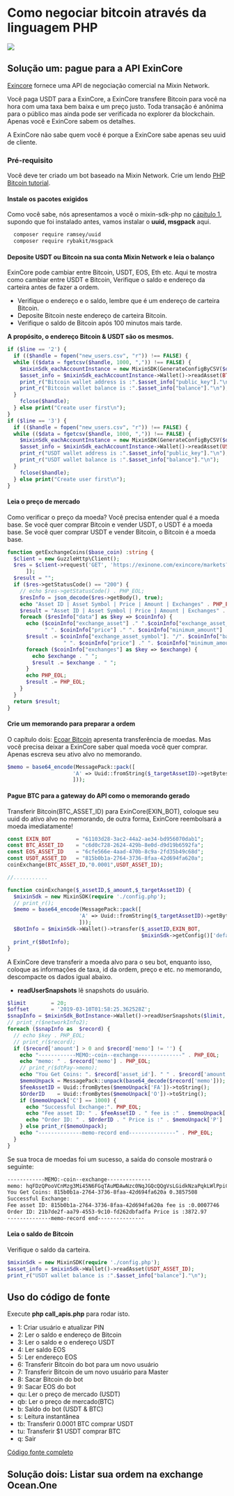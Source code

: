 # Como negociar bitcoin através da linguagem PHP
![](https://github.com/wenewzhang/mixin_labs-php-bot/raw/master/Bitcoin_php.jpg)

## Solução um: pague para a API ExinCore
[Exincore](https://github.com/exinone/exincore) fornece uma API de negociação comercial na Mixin Network.

Você paga USDT para a ExinCore, a ExinCore transfere Bitcoin para você na hora com uma taxa bem baixa e um preço justo. Toda transação é anônima para o público mas ainda pode ser verificada no explorer da blockchain. Apenas você e ExinCore sabem os detalhes.

A ExinCore não sabe quem você é porque a ExinCore sabe apenas seu uuid de cliente.

### Pré-requisito
Você deve ter criado um bot baseado na Mixin Network. Crie um lendo [PHP Bitcoin tutorial](https://github.com/wenewzhang/mixin_labs-php-bot).

#### Instale os pacotes exigidos
Como você sabe, nós apresentamos a você o mixin-sdk-php no [cápitulo 1](https://github.com/wenewzhang/mixin_labs-php-bot/blob/master/README.md), supondo que foi instalado antes, vamos instalar o **uuid, msgpack** aqui.
```bash
  composer require ramsey/uuid
  composer require rybakit/msgpack
```
#### Deposite USDT ou Bitcoin na sua conta Mixin Network e leia o balanço
ExinCore pode cambiar entre Bitcoin, USDT, EOS, Eth etc. Aqui te mostra como cambiar entre USDT e Bitcoin,
Verifique o saldo e endereço da carteira antes de fazer a ordem.

- Verifique o endereço e o saldo, lembre que é um endereço de carteira Bitcoin.
- Deposite Bitcoin neste endereço de carteira Bitcoin.
- Verifique o saldo de Bitcoin após 100 minutos mais tarde.

**A propósito, o endereço Bitcoin & USDT são os mesmos.**

```php
if ($line == '2') {
  if (($handle = fopen("new_users.csv", "r")) !== FALSE) {
  while (($data = fgetcsv($handle, 1000, ",")) !== FALSE) {
    $mixinSdk_eachAccountInstance = new MixinSDK(GenerateConfigByCSV($data));
    $asset_info = $mixinSdk_eachAccountInstance->Wallet()->readAsset(BTC_ASSET_ID);
    print_r("Bitcoin wallet address is :".$asset_info["public_key"]."\n");
    print_r("Bitcoin wallet balance is :".$asset_info["balance"]."\n");
  }
    fclose($handle);
  } else print("Create user first\n");
}
if ($line == '3') {
  if (($handle = fopen("new_users.csv", "r")) !== FALSE) {
  while (($data = fgetcsv($handle, 1000, ",")) !== FALSE) {
    $mixinSdk_eachAccountInstance = new MixinSDK(GenerateConfigByCSV($data));
    $asset_info = $mixinSdk_eachAccountInstance->Wallet()->readAsset(USDT_ASSET_ID);
    print_r("USDT wallet address is :".$asset_info["public_key"]."\n");
    print_r("USDT wallet balance is :".$asset_info["balance"]."\n");
  }
    fclose($handle);
  } else print("Create user first\n");
}
```
#### Leia o preço de mercado
Como verificar o preço da moeda? Você precisa entender qual é a moeda base. Se você quer comprar Bitcoin e vender USDT, o USDT é a moeda base. Se você quer comprar USDT e vender Bitcoin, o Bitcoin é a moeda base.
```php
function getExchangeCoins($base_coin) :string {
  $client = new GuzzleHttp\Client();
  $res = $client->request('GET', 'https://exinone.com/exincore/markets?base_asset='.$base_coin, [
      ]);
  $result = "";
  if ($res->getStatusCode() == "200") {
    // echo $res->getStatusCode() . PHP_EOL;
    $resInfo = json_decode($res->getBody(), true);
    echo "Asset ID | Asset Symbol | Price | Amount | Exchanges" . PHP_EOL;
    $result = "Asset ID | Asset Symbol | Price | Amount | Exchanges" . PHP_EOL;
    foreach ($resInfo["data"] as $key => $coinInfo) {
      echo ($coinInfo["exchange_asset"] ." ".$coinInfo["exchange_asset_symbol"]. "/". $coinInfo["base_asset_symbol"] .
            " ". $coinInfo["price"] ." ". $coinInfo["minimum_amount"] ."-". $coinInfo["maximum_amount"] . " ");
      $result .= $coinInfo["exchange_asset_symbol"]. "/". $coinInfo["base_asset_symbol"] .
                  " ". $coinInfo["price"] ." ". $coinInfo["minimum_amount"] ."-". $coinInfo["maximum_amount"] . " ";
      foreach ($coinInfo["exchanges"] as $key => $exchange) {
        echo $exchange . " ";
        $result .= $exchange . " ";
      }
      echo PHP_EOL;
      $result .= PHP_EOL;
    }
  }
  return $result;
}
```

#### Crie um memorando para preparar a ordem
O capítulo dois: [Ecoar Bitcoin](https://github.com/wenewzhang/mixin_labs-php-bot/blob/master/README2.md) apresenta transferência de moedas. Mas você precisa deixar a ExinCore saber qual moeda você quer comprar. Apenas escreva seu ativo alvo no memorando.
```php
$memo = base64_encode(MessagePack::pack([
                     'A' => Uuid::fromString($_targetAssetID)->getBytes(),
                     ]));
```
#### Pague BTC para a gateway do API como o memorando gerado
Transferir Bitcoin(BTC_ASSET_ID) para ExinCore(EXIN_BOT), coloque seu uuid do ativo alvo no memorando, de outra forma, ExinCore reembolsará a moeda imediatamente!
```php
const EXIN_BOT        = "61103d28-3ac2-44a2-ae34-bd956070dab1";
const BTC_ASSET_ID    = "c6d0c728-2624-429b-8e0d-d9d19b6592fa";
const EOS_ASSET_ID    = "6cfe566e-4aad-470b-8c9a-2fd35b49c68d";
const USDT_ASSET_ID   = "815b0b1a-2764-3736-8faa-42d694fa620a";
coinExchange(BTC_ASSET_ID,"0.0001",USDT_ASSET_ID);

//...........

function coinExchange($_assetID,$_amount,$_targetAssetID) {
  $mixinSdk = new MixinSDK(require './config.php');
  // print_r();
  $memo = base64_encode(MessagePack::pack([
                       'A' => Uuid::fromString($_targetAssetID)->getBytes(),
                       ]));
  $BotInfo = $mixinSdk->Wallet()->transfer($_assetID,EXIN_BOT,
                                           $mixinSdk->getConfig()['default']['pin'],$_amount,$memo);
  print_r($BotInfo);
}
```
A ExinCore deve transferir a moeda alvo para o seu bot, enquanto isso, coloque as informações de taxa, id da ordem, preço e etc. no memorando, descompacte os dados igual abaixo.
- **readUserSnapshots** lê snapshots do usuário.
```php
$limit        = 20;
$offset       = '2019-03-10T01:58:25.362528Z';
$snapInfo = $mixinSdk_BotInstance->Wallet()->readUserSnapshots($limit, $offset);
// print_r($networkInfo2);
foreach ($snapInfo as  $record) {
  // echo $key . PHP_EOL;
  // print_r($record);
  if ($record['amount'] > 0 and $record['memo'] != '') {
    echo "------------MEMO:-coin--exchange--------------" . PHP_EOL;
    echo "memo: " . $record['memo'] . PHP_EOL;
    // print_r($dtPay->memo);
    echo "You Get Coins: ". $record['asset_id']. " " . $record['amount'] . PHP_EOL;
    $memoUnpack = MessagePack::unpack(base64_decode($record['memo']));
    $feeAssetID = Uuid::fromBytes($memoUnpack['FA'])->toString();
    $OrderID    = Uuid::fromBytes($memoUnpack['O'])->toString();
    if ($memoUnpack['C'] == 1000) {
      echo "Successful Exchange:". PHP_EOL;
      echo "Fee asset ID: " . $feeAssetID . " fee is :" . $memoUnpack['F'] . PHP_EOL;
      echo "Order ID: " . $OrderID . " Price is :" . $memoUnpack['P'] . PHP_EOL;
    } else print_r($memoUnpack);
    echo "--------------memo-record end---------------" . PHP_EOL;
  }
}
```

Se sua troca de moedas foi um sucesso, a saída do console mostrará o seguinte:
```bash
------------MEMO:-coin--exchange--------------
memo: hqFDzQPooVCnMzg3Mi45N6FGqTAuMDAwNzc0NqJGQcQQgVsLGidkNzaPqkLWlPpiCqFUoUahT8QQIbfeL6p5RVOcEP0mLb+t+g==
You Get Coins: 815b0b1a-2764-3736-8faa-42d694fa620a 0.3857508
Successful Exchange:
Fee asset ID: 815b0b1a-2764-3736-8faa-42d694fa620a fee is :0.0007746
Order ID: 21b7de2f-aa79-4553-9c10-fd262dbfadfa Price is :3872.97
--------------memo-record end---------------
```

#### Leia o saldo de Bitcoin
Verifique o saldo da carteira.
```php
$mixinSdk = new MixinSDK(require './config.php');
$asset_info = $mixinSdk->Wallet()->readAsset(USDT_ASSET_ID);
print_r("USDT wallet balance is :".$asset_info["balance"]."\n");
```
## Uso do código de fonte
Execute **php call_apis.php** para rodar isto.

- 1: Criar usuário e atualizar PIN
- 2: Ler o saldo e endereço de Bitcoin
- 3: Ler o saldo e o endereço USDT
- 4: Ler saldo EOS
- 5: Ler endereço EOS
- 6: Transferir Bitcoin do bot para um novo usuário
- 7: Transferir Bitcoin de um novo usuário para Master
- 8: Sacar Bitcoin do bot
- 9: Sacar EOS do bot
- qu: Ler o preço de mercado (USDT)
- qb: Ler o preço de mercado(BTC)
- b: Saldo do bot (USDT & BTC)
- s: Leitura instantânea
- tb: Transferir 0.0001 BTC comprar USDT
- tu: Transferir $1 USDT comprar BTC
- q: Sair

[Código fonte completo](https://github.com/wenewzhang/mixin_labs-php-bot/blob/master/call_apis.php)

## Solução dois: Listar sua ordem na exchange Ocean.One
